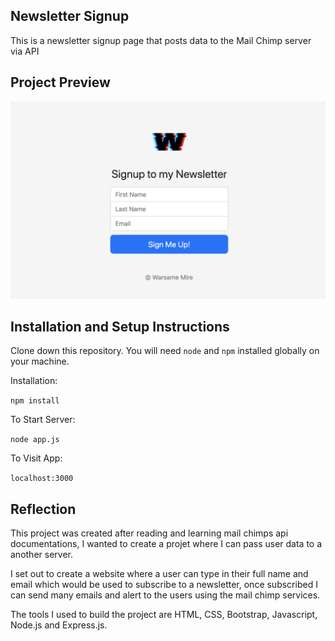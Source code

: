 ## Newsletter Signup

This is a newsletter signup page that posts data to the Mail Chimp server via API

## Project Preview

![Screenshot](Newsletter-Signup-Screen-Shot.png)

## Installation and Setup Instructions

Clone down this repository. You will need `node` and `npm` installed globally on your machine.  

Installation:

`npm install`

To Start Server:

`node app.js`
 
To Visit App:

`localhost:3000`  

## Reflection

This project was created after reading and learning mail chimps api documentations, I wanted to create a projet where I can pass user data to a another server.

I set out to create a website where a user can type in their full name and email which would be used to subscribe to a newsletter, once subscribed I can send many emails and alert to the users using the mail chimp services.

The tools I used to build the project are HTML, CSS, Bootstrap, Javascript, Node.js and Express.js.
